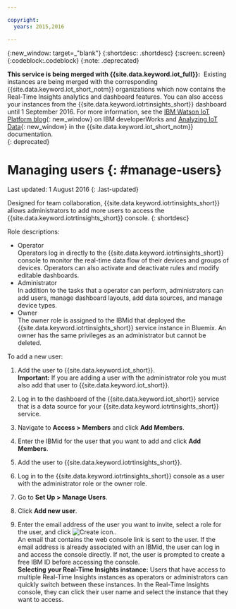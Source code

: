 ```yaml
---

copyright:
  years: 2015,2016

---
```


{:new_window: target=\_"blank"}
{:shortdesc: .shortdesc}
{:screen:.screen}
{:codeblock:.codeblock}
{:note: .deprecated}

**This service is being merged with {{site.data.keyword.iot_full}}:**  Existing instances are being merged with the corresponding {{site.data.keyword.iot_short_notm}} organizations which now contains the Real-Time Insights analytics and dashboard features. You can also access your instances from the {{site.data.keyword.iotrtinsights_short}} dashboard until 1 September 2016. For more information, see the [IBM Watson IoT Platform blog](https://developer.ibm.com/iotplatform/2016/04/28/iot-real-time-insights-and-watson-iot-platform-a-match-made-in-heaven/){: new_window} on IBM developerWorks and [Analyzing IoT Data](https://new-console.{DomainName}/docs/services/IoT/analytics.html){: new_window} in the {{site.data.keyword.iot_short_notm}} documentation.  
{: deprecated}

# Managing users {: #manage-users}
Last updated: 1 August 2016
{: .last-updated}

Designed for team collaboration, {{site.data.keyword.iotrtinsights_short}} allows administrators to add more users to access the {{site.data.keyword.iotrtinsights_short}} console.
{: shortdesc}

Role descriptions:
- Operator  
Operators log in directly to the {{site.data.keyword.iotrtinsights_short}} console to monitor the real-time data flow of their devices and groups of devices. Operators can also activate and deactivate rules and modify editable dashboards.  
- Administrator  
In addition to the tasks that a operator can perform, administrators can add users, manage dashboard layouts, add data sources, and manage device types.  
- Owner  
The owner role is assigned to the IBMid that deployed the {{site.data.keyword.iotrtinsights_short}} service instance in Bluemix. An owner has the same privileges as an administrator but cannot be deleted.

To add a new user:
1. Add the user to {{site.data.keyword.iot_short}}.  
**Important:** If you are adding a user with the administrator role you must also add that user to {{site.data.keyword.iot_short}}.  

  1. Log in to the dashboard of the {{site.data.keyword.iot_short}} service that is a data source for your {{site.data.keyword.iotrtinsights_short}} service.  
  2. Navigate to **Access > Members** and click **Add Members**.
  3. Enter the IBMid for the user that you want to add and click **Add Members**.
2. Add the user to {{site.data.keyword.iotrtinsights_short}}.
  1. Log in to the {{site.data.keyword.iotrtinsights_short}} console as a user with the administrator role or the owner role.
  2. Go to **Set Up > Manage Users**.
  3. Click **Add new user**.
  4. Enter the email address of the user you want to invite, select a role for the user, and click ![Create icon.](images/create.png "Create icon").  
An email that contains the web console link is sent to the user. If the email address is already associated with an IBMid, the user can log in and access the console directly. If not, the user is prompted to create a free IBM ID before accessing the console.  
**Selecting your Real-Time Insights instance:** Users that have access to multiple Real-Time Insights instances as operators or administrators can quickly switch between these instances. In the Real-Time Insights console, they can click their user name and select the instance that they want to access.  
